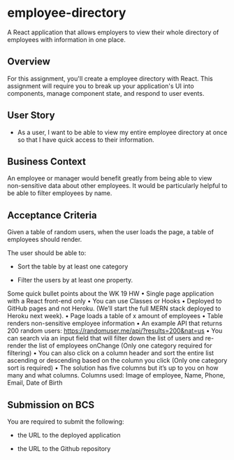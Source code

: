 # employee-directory
A React application that allows employers to view their whole directory of employees with information in one place.

## Overview

For this assignment, you'll create a employee directory with React. This assignment will require you to break up your application's UI into components, manage component state, and respond to user events.

## User Story

* As a user, I want to be able to view my entire employee directory at once so that I have quick access to their information.

## Business Context

An employee or manager would benefit greatly from being able to view non-sensitive data about other employees. It would be particularly helpful to be able to filter employees by name.

## Acceptance Criteria

Given a table of random users, when the user loads the page, a table of employees should render. 

The user should be able to:

  * Sort the table by at least one category

  * Filter the users by at least one property.
  
Some quick bullet points about the WK 19 HW 
• Single page application with a React front-end only
• You can use Classes or Hooks
• Deployed to GitHub pages and not Heroku. (We’ll start the full MERN stack deployed to Heroku next week).
• Page loads a table of x amount of employees
• Table renders non-sensitive employee information
• An example API that returns 200 random users: https://randomuser.me/api/?results=200&nat=us
• You can search via an input field that will filter down the list of users and re-render the list of employees onChange (Only one category required for filtering)
• You can also click on a column header and sort the entire list ascending or descending based on the column you click (Only one category sort is required)
• The solution has five columns but it’s up to you on how many and what columns. Columns used: Image of employee, Name, Phone, Email, Date of Birth


## Submission on BCS

You are required to submit the following:

* the URL to the deployed application

* the URL to the Github repository


